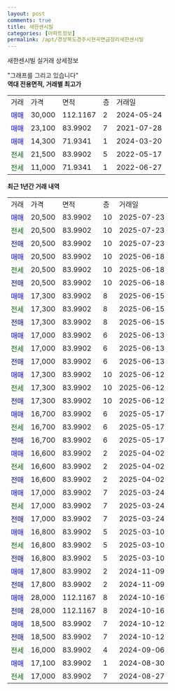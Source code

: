```yaml
---
layout: post
comments: true
title: 새한센시빌
categories: [아파트정보]
permalink: /apt/경상북도경주시현곡면금장리새한센시빌
---
```


새한센시빌 실거래 상세정보

<script type="text/javascript">
  google.charts.load('current', {'packages':['line', 'corechart']});
  google.charts.setOnLoadCallback(drawChart);

  function drawChart() {
    var data = new google.visualization.DataTable();
    data.addColumn('date', '거래일');
    data.addColumn('number', "매매");
    data.addColumn('number', "전세");
    data.addColumn('number', "전매");

    data.addRows([[new Date(Date.parse("2025-07-23")), 20500, null, null], [new Date(Date.parse("2025-07-23")), null, 20500, null], [new Date(Date.parse("2025-07-23")), null, null, 20500], [new Date(Date.parse("2025-06-18")), 20500, null, null], [new Date(Date.parse("2025-06-18")), null, 20500, null], [new Date(Date.parse("2025-06-18")), null, null, 20500], [new Date(Date.parse("2025-06-15")), 17300, null, null], [new Date(Date.parse("2025-06-15")), null, 17300, null], [new Date(Date.parse("2025-06-15")), null, null, 17300], [new Date(Date.parse("2025-06-13")), 17000, null, null], [new Date(Date.parse("2025-06-13")), null, 17000, null], [new Date(Date.parse("2025-06-13")), null, null, 17000], [new Date(Date.parse("2025-06-12")), 17300, null, null], [new Date(Date.parse("2025-06-12")), null, 17300, null], [new Date(Date.parse("2025-06-12")), null, null, 17300], [new Date(Date.parse("2025-05-17")), 16700, null, null], [new Date(Date.parse("2025-05-17")), null, 16700, null], [new Date(Date.parse("2025-05-17")), null, null, 16700], [new Date(Date.parse("2025-04-02")), 16600, null, null], [new Date(Date.parse("2025-04-02")), null, 16600, null], [new Date(Date.parse("2025-04-02")), null, null, 16600], [new Date(Date.parse("2025-03-24")), 17000, null, null], [new Date(Date.parse("2025-03-24")), null, 17000, null], [new Date(Date.parse("2025-03-24")), null, null, 17000], [new Date(Date.parse("2025-03-10")), 16800, null, null], [new Date(Date.parse("2025-03-10")), null, 16800, null], [new Date(Date.parse("2025-03-10")), null, null, 16800], [new Date(Date.parse("2024-11-09")), 17800, null, null], [new Date(Date.parse("2024-11-09")), null, null, 17800], [new Date(Date.parse("2024-10-16")), 28000, null, null], [new Date(Date.parse("2024-10-16")), null, null, 28000], [new Date(Date.parse("2024-10-12")), 18500, null, null], [new Date(Date.parse("2024-10-12")), null, null, 18500], [new Date(Date.parse("2024-09-06")), null, 16000, null], [new Date(Date.parse("2024-08-30")), 17100, null, null], [new Date(Date.parse("2024-08-27")), null, 17000, null]]);

    var options = {
      hAxis: {
        format: 'yyyy/MM/dd'
      },    
      lineWidth: 0,
      pointsVisible: true,    
      title: '최근 1년간 유형별 실거래가 분포',
      legend: { position: 'bottom' }
    };

    var formatter = new google.visualization.NumberFormat({pattern:'###,###'} );
    formatter.format(data, 1);
    formatter.format(data, 2);
    
    setTimeout(function() {
        var chart = new google.visualization.LineChart(document.getElementById('columnchart_material'));
        chart.draw(data, (options));
        document.getElementById('loading').style.display = 'none';
    }, 200);
  }
</script>


<div id="loading" style="z-index:20; display: block; margin-left: 0px">"그래프를 그리고 있습니다"</div>
<div id="columnchart_material" style="width: 95%; margin-left: 0px; display: block"></div>
<!-- contents start -->
<b>역대 전용면적, 거래별 최고가</b>
<table class="sortable">
    <tr>
      <td>거래</td>
      <td>가격</td>
      <td>면적</td>
      <td>층</td>
      <td>거래일</td>
    </tr>
        <tr>
          <td><a style="color: blue">매매</a></td>
          <td>30,000</td>
          <td>112.1167</td>
          <td>2</td>
          <td>2024-05-24</td>
        </tr>            <tr>
          <td><a style="color: blue">매매</a></td>
          <td>23,100</td>
          <td>83.9902</td>
          <td>7</td>
          <td>2021-07-28</td>
        </tr>            <tr>
          <td><a style="color: blue">매매</a></td>
          <td>14,300</td>
          <td>71.9341</td>
          <td>1</td>
          <td>2024-03-20</td>
        </tr>        
        <tr>
              <td><a style="color: darkgreen">전세</a></td>
              <td>21,500</td>
              <td>83.9902</td>
              <td>5</td>
              <td>2022-05-17</td>
            </tr>            <tr>
              <td><a style="color: darkgreen">전세</a></td>
              <td>11,000</td>
              <td>71.9341</td>
              <td>1</td>
              <td>2022-06-27</td>
            </tr>        
    
</table>

<b>최근 1년간 거래 내역</b>

<table class="sortable">
    <tr>
      <td>거래</td>
      <td>가격</td>
      <td>면적</td>
      <td>층</td>
      <td>거래일</td>
    </tr>
    <tr>
      <td><a style="color: blue">매매</a></td>
      <td>20,500</td>
      <td>83.9902</td>
      <td>10</td>
      <td>2025-07-23</td>
    </tr>          <tr>
      <td><a style="color: darkgreen">전세</a></td>
      <td>20,500</td>
      <td>83.9902</td>
      <td>10</td>
      <td>2025-07-23</td>
    </tr>          <tr>
      <td><a style="color: darkblue">전매</a></td>
      <td>20,500</td>
      <td>83.9902</td>
      <td>10</td>
      <td>2025-07-23</td>
    </tr>          <tr>
      <td><a style="color: blue">매매</a></td>
      <td>20,500</td>
      <td>83.9902</td>
      <td>10</td>
      <td>2025-06-18</td>
    </tr>          <tr>
      <td><a style="color: darkgreen">전세</a></td>
      <td>20,500</td>
      <td>83.9902</td>
      <td>10</td>
      <td>2025-06-18</td>
    </tr>          <tr>
      <td><a style="color: darkblue">전매</a></td>
      <td>20,500</td>
      <td>83.9902</td>
      <td>10</td>
      <td>2025-06-18</td>
    </tr>          <tr>
      <td><a style="color: blue">매매</a></td>
      <td>17,300</td>
      <td>83.9902</td>
      <td>8</td>
      <td>2025-06-15</td>
    </tr>          <tr>
      <td><a style="color: darkgreen">전세</a></td>
      <td>17,300</td>
      <td>83.9902</td>
      <td>8</td>
      <td>2025-06-15</td>
    </tr>          <tr>
      <td><a style="color: darkblue">전매</a></td>
      <td>17,300</td>
      <td>83.9902</td>
      <td>8</td>
      <td>2025-06-15</td>
    </tr>          <tr>
      <td><a style="color: blue">매매</a></td>
      <td>17,000</td>
      <td>83.9902</td>
      <td>6</td>
      <td>2025-06-13</td>
    </tr>          <tr>
      <td><a style="color: darkgreen">전세</a></td>
      <td>17,000</td>
      <td>83.9902</td>
      <td>6</td>
      <td>2025-06-13</td>
    </tr>          <tr>
      <td><a style="color: darkblue">전매</a></td>
      <td>17,000</td>
      <td>83.9902</td>
      <td>6</td>
      <td>2025-06-13</td>
    </tr>          <tr>
      <td><a style="color: blue">매매</a></td>
      <td>17,300</td>
      <td>83.9902</td>
      <td>10</td>
      <td>2025-06-12</td>
    </tr>          <tr>
      <td><a style="color: darkgreen">전세</a></td>
      <td>17,300</td>
      <td>83.9902</td>
      <td>10</td>
      <td>2025-06-12</td>
    </tr>          <tr>
      <td><a style="color: darkblue">전매</a></td>
      <td>17,300</td>
      <td>83.9902</td>
      <td>10</td>
      <td>2025-06-12</td>
    </tr>          <tr>
      <td><a style="color: blue">매매</a></td>
      <td>16,700</td>
      <td>83.9902</td>
      <td>6</td>
      <td>2025-05-17</td>
    </tr>          <tr>
      <td><a style="color: darkgreen">전세</a></td>
      <td>16,700</td>
      <td>83.9902</td>
      <td>6</td>
      <td>2025-05-17</td>
    </tr>          <tr>
      <td><a style="color: darkblue">전매</a></td>
      <td>16,700</td>
      <td>83.9902</td>
      <td>6</td>
      <td>2025-05-17</td>
    </tr>          <tr>
      <td><a style="color: blue">매매</a></td>
      <td>16,600</td>
      <td>83.9902</td>
      <td>2</td>
      <td>2025-04-02</td>
    </tr>          <tr>
      <td><a style="color: darkgreen">전세</a></td>
      <td>16,600</td>
      <td>83.9902</td>
      <td>2</td>
      <td>2025-04-02</td>
    </tr>          <tr>
      <td><a style="color: darkblue">전매</a></td>
      <td>16,600</td>
      <td>83.9902</td>
      <td>2</td>
      <td>2025-04-02</td>
    </tr>          <tr>
      <td><a style="color: blue">매매</a></td>
      <td>17,000</td>
      <td>83.9902</td>
      <td>7</td>
      <td>2025-03-24</td>
    </tr>          <tr>
      <td><a style="color: darkgreen">전세</a></td>
      <td>17,000</td>
      <td>83.9902</td>
      <td>7</td>
      <td>2025-03-24</td>
    </tr>          <tr>
      <td><a style="color: darkblue">전매</a></td>
      <td>17,000</td>
      <td>83.9902</td>
      <td>7</td>
      <td>2025-03-24</td>
    </tr>          <tr>
      <td><a style="color: blue">매매</a></td>
      <td>16,800</td>
      <td>83.9902</td>
      <td>5</td>
      <td>2025-03-10</td>
    </tr>          <tr>
      <td><a style="color: darkgreen">전세</a></td>
      <td>16,800</td>
      <td>83.9902</td>
      <td>5</td>
      <td>2025-03-10</td>
    </tr>          <tr>
      <td><a style="color: darkblue">전매</a></td>
      <td>16,800</td>
      <td>83.9902</td>
      <td>5</td>
      <td>2025-03-10</td>
    </tr>          <tr>
      <td><a style="color: blue">매매</a></td>
      <td>17,800</td>
      <td>83.9902</td>
      <td>2</td>
      <td>2024-11-09</td>
    </tr>          <tr>
      <td><a style="color: darkblue">전매</a></td>
      <td>17,800</td>
      <td>83.9902</td>
      <td>2</td>
      <td>2024-11-09</td>
    </tr>          <tr>
      <td><a style="color: blue">매매</a></td>
      <td>28,000</td>
      <td>112.1167</td>
      <td>8</td>
      <td>2024-10-16</td>
    </tr>          <tr>
      <td><a style="color: darkblue">전매</a></td>
      <td>28,000</td>
      <td>112.1167</td>
      <td>8</td>
      <td>2024-10-16</td>
    </tr>          <tr>
      <td><a style="color: blue">매매</a></td>
      <td>18,500</td>
      <td>83.9902</td>
      <td>7</td>
      <td>2024-10-12</td>
    </tr>          <tr>
      <td><a style="color: darkblue">전매</a></td>
      <td>18,500</td>
      <td>83.9902</td>
      <td>7</td>
      <td>2024-10-12</td>
    </tr>          <tr>
      <td><a style="color: darkgreen">전세</a></td>
      <td>16,000</td>
      <td>83.9902</td>
      <td>4</td>
      <td>2024-09-06</td>
    </tr>          <tr>
      <td><a style="color: blue">매매</a></td>
      <td>17,100</td>
      <td>83.9902</td>
      <td>1</td>
      <td>2024-08-30</td>
    </tr>          <tr>
      <td><a style="color: darkgreen">전세</a></td>
      <td>17,000</td>
      <td>83.9902</td>
      <td>7</td>
      <td>2024-08-27</td>
    </tr>      </table>
<!-- contents end -->    


